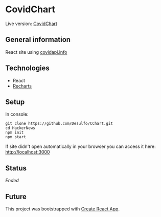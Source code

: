 # CovidChart

Live version: [CovidChart](https://desulfo.github.io/CChart)

## General information

React site using [covidapi.info](https://covidapi.info/)

## Technologies

- React
- [Recharts](https://recharts.org/en-US/)

## Setup

In console:

```
git clone https://github.com/Desulfo/CChart.git
cd HackerNews
npm init
npm start
```

If site didn't open automatically in your browser you can access it here: [http://localhost:3000](http://localhost:3000)

## Status

_Ended_

## Future

This project was bootstrapped with [Create React App](https://github.com/facebook/create-react-app).
